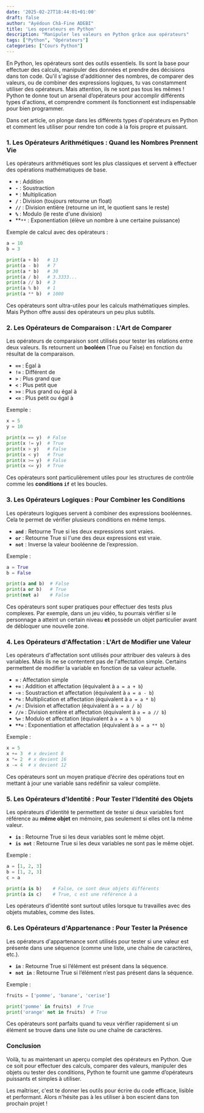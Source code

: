 ```yaml
---
date: '2025-02-27T18:44:01+01:00'
draft: false
author: "Ayédoun Châ-Fine ADEBI"
title: 'Les operateurs en Python'
description: "Manipuler les valeurs en Python grâce aux opérateurs"
tags: ["Python", "Opérateurs"]
categories: ["Cours Python"]
---
```




En Python, les opérateurs sont des outils essentiels. Ils sont la base pour effectuer des calculs, manipuler des données et prendre des décisions dans ton code. Qu'il s'agisse d'additionner des nombres, de comparer des valeurs, ou de combiner des expressions logiques, tu vas constamment utiliser des opérateurs. Mais attention, ils ne sont pas tous les mêmes ! Python te donne tout un arsenal d’opérateurs pour accomplir différents types d'actions, et comprendre comment ils fonctionnent est indispensable pour bien programmer.

Dans cet article, on plonge dans les différents types d'opérateurs en Python et comment les utiliser pour rendre ton code à la fois propre et puissant.

### 1. **Les Opérateurs Arithmétiques : Quand les Nombres Prennent Vie**

Les opérateurs arithmétiques sont les plus classiques et servent à effectuer des opérations mathématiques de base.

- **`+`** : Addition
- **`-`** : Soustraction
- **`*`** : Multiplication
- **`/`** : Division (toujours retourne un float)
- **`//`** : Division entière (retourne un int, le quotient sans le reste)
- **`%`** : Modulo (le reste d'une division)
- **`**` : Exponentiation (élève un nombre à une certaine puissance)

Exemple de calcul avec des opérateurs :

```python
a = 10
b = 3

print(a + b)   # 13
print(a - b)   # 7
print(a * b)   # 30
print(a / b)   # 3.3333...
print(a // b)  # 3
print(a % b)   # 1
print(a ** b)  # 1000
```

Ces opérateurs sont ultra-utiles pour les calculs mathématiques simples. Mais Python offre aussi des opérateurs un peu plus subtils.

### 2. **Les Opérateurs de Comparaison : L'Art de Comparer**

Les opérateurs de comparaison sont utilisés pour tester les relations entre deux valeurs. Ils retournent un **booléen** (True ou False) en fonction du résultat de la comparaison.

- **`==`** : Égal à
- **`!=`** : Différent de
- **`>`** : Plus grand que
- **`<`** : Plus petit que
- **`>=`** : Plus grand ou égal à
- **`<=`** : Plus petit ou égal à

Exemple :

```python
x = 5
y = 10

print(x == y)  # False
print(x != y)  # True
print(x > y)   # False
print(x < y)   # True
print(x >= y)  # False
print(x <= y)  # True
```

Ces opérateurs sont particulièrement utiles pour les structures de contrôle comme les **conditions `if`** et les boucles.

### 3. **Les Opérateurs Logiques : Pour Combiner les Conditions**

Les opérateurs logiques servent à combiner des expressions booléennes. Cela te permet de vérifier plusieurs conditions en même temps.

- **`and`** : Retourne True si les deux expressions sont vraies.
- **`or`** : Retourne True si l'une des deux expressions est vraie.
- **`not`** : Inverse la valeur booléenne de l’expression.

Exemple :

```python
a = True
b = False

print(a and b)  # False
print(a or b)   # True
print(not a)    # False
```

Ces opérateurs sont super pratiques pour effectuer des tests plus complexes. Par exemple, dans un jeu vidéo, tu pourrais vérifier si le personnage a atteint un certain niveau **et** possède un objet particulier avant de débloquer une nouvelle zone.

### 4. **Les Opérateurs d'Affectation : L'Art de Modifier une Valeur**

Les opérateurs d'affectation sont utilisés pour attribuer des valeurs à des variables. Mais ils ne se contentent pas de l'affectation simple. Certains permettent de modifier la variable en fonction de sa valeur actuelle.

- **`=`** : Affectation simple
- **`+=`** : Addition et affectation (équivalent à `a = a + b`)
- **`-=`** : Soustraction et affectation (équivalent à `a = a - b`)
- **`*=`** : Multiplication et affectation (équivalent à `a = a * b`)
- **`/=`** : Division et affectation (équivalent à `a = a / b`)
- **`//=`** : Division entière et affectation (équivalent à `a = a // b`)
- **`%=`** : Modulo et affectation (équivalent à `a = a % b`)
- **`**=`** : Exponentiation et affectation (équivalent à `a = a ** b`)

Exemple :

```python
x = 5
x += 3  # x devient 8
x *= 2  # x devient 16
x -= 4  # x devient 12
```

Ces opérateurs sont un moyen pratique d’écrire des opérations tout en mettant à jour une variable sans redéfinir sa valeur complète.

### 5. **Les Opérateurs d'Identité : Pour Tester l'Identité des Objets**

Les opérateurs d'identité te permettent de tester si deux variables font référence au **même objet** en mémoire, pas seulement si elles ont la même valeur.

- **`is`** : Retourne True si les deux variables sont le même objet.
- **`is not`** : Retourne True si les deux variables ne sont pas le même objet.

Exemple :

```python
a = [1, 2, 3]
b = [1, 2, 3]
c = a

print(a is b)    # False, ce sont deux objets différents
print(a is c)    # True, c est une référence à a
```

Les opérateurs d'identité sont surtout utiles lorsque tu travailles avec des objets mutables, comme des listes.

### 6. **Les Opérateurs d'Appartenance : Pour Tester la Présence**

Les opérateurs d'appartenance sont utilisés pour tester si une valeur est présente dans une séquence (comme une liste, une chaîne de caractères, etc.).

- **`in`** : Retourne True si l’élément est présent dans la séquence.
- **`not in`** : Retourne True si l’élément n’est pas présent dans la séquence.

Exemple :

```python
fruits = ['pomme', 'banane', 'cerise']

print('pomme' in fruits)  # True
print('orange' not in fruits)  # True
```

Ces opérateurs sont parfaits quand tu veux vérifier rapidement si un élément se trouve dans une liste ou une chaîne de caractères.

### Conclusion

Voilà, tu as maintenant un aperçu complet des opérateurs en Python. Que ce soit pour effectuer des calculs, comparer des valeurs, manipuler des objets ou tester des conditions, Python te fournit une gamme d’opérateurs puissants et simples à utiliser.

Les maîtriser, c'est te donner les outils pour écrire du code efficace, lisible et performant. Alors n'hésite pas à les utiliser à bon escient dans ton prochain projet !
